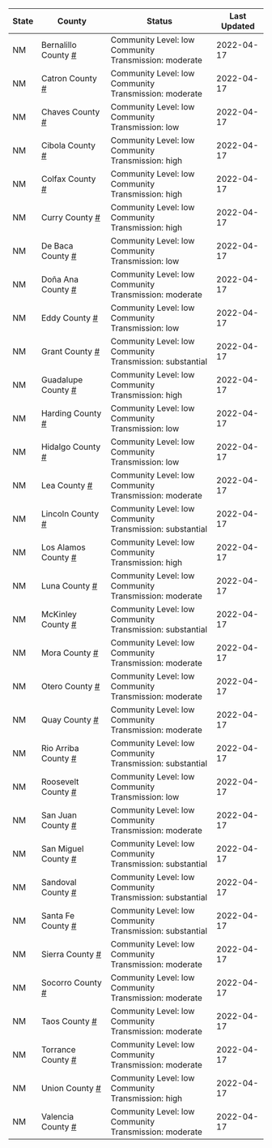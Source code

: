 State | County | Status | Last Updated
--- | --- | --- | --- 
NM | Bernalillo County <a href="#bernalillo_county">#</a> | <a name="bernalillo_county"></a>Community Level: low<br/>Community Transmission: moderate | 2022-04-17
NM | Catron County <a href="#catron_county">#</a> | <a name="catron_county"></a>Community Level: low<br/>Community Transmission: moderate | 2022-04-17
NM | Chaves County <a href="#chaves_county">#</a> | <a name="chaves_county"></a>Community Level: low<br/>Community Transmission: low | 2022-04-17
NM | Cibola County <a href="#cibola_county">#</a> | <a name="cibola_county"></a>Community Level: low<br/>Community Transmission: high | 2022-04-17
NM | Colfax County <a href="#colfax_county">#</a> | <a name="colfax_county"></a>Community Level: low<br/>Community Transmission: high | 2022-04-17
NM | Curry County <a href="#curry_county">#</a> | <a name="curry_county"></a>Community Level: low<br/>Community Transmission: high | 2022-04-17
NM | De Baca County <a href="#de_baca_county">#</a> | <a name="de_baca_county"></a>Community Level: low<br/>Community Transmission: low | 2022-04-17
NM | Doña Ana County <a href="#doña_ana_county">#</a> | <a name="doña_ana_county"></a>Community Level: low<br/>Community Transmission: moderate | 2022-04-17
NM | Eddy County <a href="#eddy_county">#</a> | <a name="eddy_county"></a>Community Level: low<br/>Community Transmission: low | 2022-04-17
NM | Grant County <a href="#grant_county">#</a> | <a name="grant_county"></a>Community Level: low<br/>Community Transmission: substantial | 2022-04-17
NM | Guadalupe County <a href="#guadalupe_county">#</a> | <a name="guadalupe_county"></a>Community Level: low<br/>Community Transmission: high | 2022-04-17
NM | Harding County <a href="#harding_county">#</a> | <a name="harding_county"></a>Community Level: low<br/>Community Transmission: low | 2022-04-17
NM | Hidalgo County <a href="#hidalgo_county">#</a> | <a name="hidalgo_county"></a>Community Level: low<br/>Community Transmission: low | 2022-04-17
NM | Lea County <a href="#lea_county">#</a> | <a name="lea_county"></a>Community Level: low<br/>Community Transmission: moderate | 2022-04-17
NM | Lincoln County <a href="#lincoln_county">#</a> | <a name="lincoln_county"></a>Community Level: low<br/>Community Transmission: substantial | 2022-04-17
NM | Los Alamos County <a href="#los_alamos_county">#</a> | <a name="los_alamos_county"></a>Community Level: low<br/>Community Transmission: high | 2022-04-17
NM | Luna County <a href="#luna_county">#</a> | <a name="luna_county"></a>Community Level: low<br/>Community Transmission: moderate | 2022-04-17
NM | McKinley County <a href="#mckinley_county">#</a> | <a name="mckinley_county"></a>Community Level: low<br/>Community Transmission: substantial | 2022-04-17
NM | Mora County <a href="#mora_county">#</a> | <a name="mora_county"></a>Community Level: low<br/>Community Transmission: moderate | 2022-04-17
NM | Otero County <a href="#otero_county">#</a> | <a name="otero_county"></a>Community Level: low<br/>Community Transmission: moderate | 2022-04-17
NM | Quay County <a href="#quay_county">#</a> | <a name="quay_county"></a>Community Level: low<br/>Community Transmission: moderate | 2022-04-17
NM | Rio Arriba County <a href="#rio_arriba_county">#</a> | <a name="rio_arriba_county"></a>Community Level: low<br/>Community Transmission: substantial | 2022-04-17
NM | Roosevelt County <a href="#roosevelt_county">#</a> | <a name="roosevelt_county"></a>Community Level: low<br/>Community Transmission: low | 2022-04-17
NM | San Juan County <a href="#san_juan_county">#</a> | <a name="san_juan_county"></a>Community Level: low<br/>Community Transmission: moderate | 2022-04-17
NM | San Miguel County <a href="#san_miguel_county">#</a> | <a name="san_miguel_county"></a>Community Level: low<br/>Community Transmission: substantial | 2022-04-17
NM | Sandoval County <a href="#sandoval_county">#</a> | <a name="sandoval_county"></a>Community Level: low<br/>Community Transmission: substantial | 2022-04-17
NM | Santa Fe County <a href="#santa_fe_county">#</a> | <a name="santa_fe_county"></a>Community Level: low<br/>Community Transmission: substantial | 2022-04-17
NM | Sierra County <a href="#sierra_county">#</a> | <a name="sierra_county"></a>Community Level: low<br/>Community Transmission: moderate | 2022-04-17
NM | Socorro County <a href="#socorro_county">#</a> | <a name="socorro_county"></a>Community Level: low<br/>Community Transmission: moderate | 2022-04-17
NM | Taos County <a href="#taos_county">#</a> | <a name="taos_county"></a>Community Level: low<br/>Community Transmission: moderate | 2022-04-17
NM | Torrance County <a href="#torrance_county">#</a> | <a name="torrance_county"></a>Community Level: low<br/>Community Transmission: moderate | 2022-04-17
NM | Union County <a href="#union_county">#</a> | <a name="union_county"></a>Community Level: low<br/>Community Transmission: high | 2022-04-17
NM | Valencia County <a href="#valencia_county">#</a> | <a name="valencia_county"></a>Community Level: low<br/>Community Transmission: moderate | 2022-04-17
